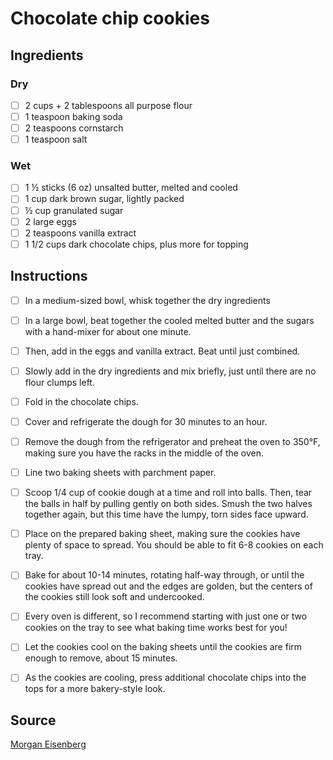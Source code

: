 # Chocolate chip cookies

## Ingredients
### Dry
- [ ] 2 cups + 2 tablespoons all purpose flour
- [ ] 1 teaspoon baking soda
- [ ] 2 teaspoons cornstarch
- [ ] 1 teaspoon salt

### Wet
- [ ] 1 ½ sticks (6 oz) unsalted butter, melted and cooled
- [ ] 1 cup dark brown sugar, lightly packed
- [ ] ½ cup granulated sugar
- [ ] 2 large eggs
- [ ] 2 teaspoons vanilla extract
- [ ] 1 1/2 cups dark chocolate chips, plus more for topping

## Instructions
- [ ] In a medium-sized bowl, whisk together the dry ingredients
- [ ] In a large bowl, beat together the cooled melted butter and the sugars with a hand-mixer for about one minute.
- [ ] Then, add in the eggs and vanilla extract. Beat until just combined.
- [ ] Slowly add in the dry ingredients and mix briefly, just until there are no flour clumps left.
- [ ] Fold in the chocolate chips.
- [ ] Cover and refrigerate the dough for 30 minutes to an hour.

- [ ] Remove the dough from the refrigerator and preheat the oven to 350°F, making sure you have the racks in the middle of the oven.
- [ ] Line two baking sheets with parchment paper.
- [ ] Scoop 1/4 cup of cookie dough at a time and roll into balls. Then, tear the balls in half by pulling gently on both sides. Smush the two halves together again, but this time have the lumpy, torn sides face upward.
- [ ] Place on the prepared baking sheet, making sure the cookies have plenty of space to spread. You should be able to fit 6-8 cookies on each tray.
- [ ] Bake for about 10-14 minutes, rotating half-way through, or until the cookies have spread out and the edges are golden, but the centers of the cookies still look soft and undercooked.
- [ ] Every oven is different, so I recommend starting with just one or two cookies on the tray to see what baking time works best for you!
- [ ] Let the cookies cool on the baking sheets until the cookies are firm enough to remove, about 15 minutes.
- [ ] As the cookies are cooling, press additional chocolate chips into the tops for a more bakery-style look.

## Source
[Morgan Eisenberg](https://www.reddit.com/r/FoodPorn/comments/7k84bc/its_taken_a_ton_of_testing_to_get_here_but_these/)
